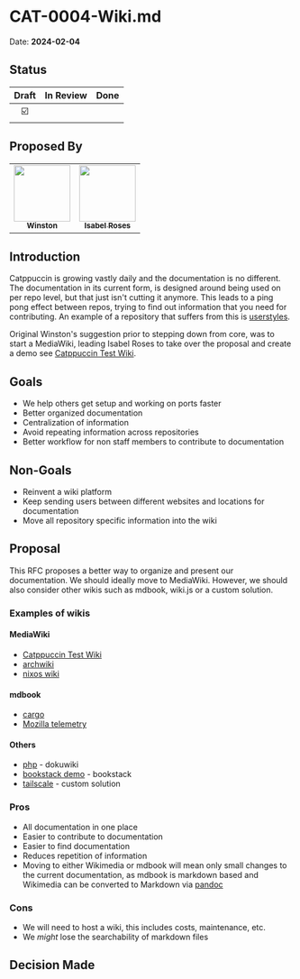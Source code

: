 # CAT-0004-Wiki.md

Date: **2024-02-04**

## Status

| Draft | In Review | Done |
| :---: | --------- | ---- |
|   ☑️   |           |      |

## Proposed By

<table>
  <tr>
    <td align="center"><a href="https://winston.sh/"><img src="https://avatars.githubusercontent.com/u/79978224?v=4?s=100" width="100px;" alt=""/><br /><sub><b>Winston</b></sub></a><br /></td>
    <td align="center"><a href="https://github.com/isabelroses"><img src="https://avatars.githubusercontent.com/u/71222764?v=4?s=100" width="100px;" alt=""/><br /><sub><b>Isabel Roses</b></sub></a><br /></td>
  </tr>
</table>

## Introduction

Catppuccin is growing vastly daily and the documentation is no different. The
documentation in its current form, is designed around being used on per repo
level, but that just isn't cutting it anymore. This leads to a ping pong effect
between repos, trying to find out information that you need for contributing. An
example of a repository that suffers from this is
[userstyles](https://github.com/catppuccin/userstyles).

Original Winston's suggestion prior to stepping down from core, was to start a
MediaWiki, leading Isabel Roses to take over the proposal and create a demo see
[Catppuccin Test Wiki](https://ctp-wiki.isabelroses.com).

## Goals

- We help others get setup and working on ports faster
- Better organized documentation
- Centralization of information
- Avoid repeating information across repositories
- Better workflow for non staff members to contribute to documentation

## Non-Goals

- Reinvent a wiki platform
- Keep sending users between different websites and locations for documentation
- Move all repository specific information into the wiki

## Proposal

This RFC proposes a better way to organize and present our documentation. We
should ideally move to MediaWiki. However, we should also consider other wikis
such as mdbook, wiki.js or a custom solution.

### Examples of wikis

#### MediaWiki

- [Catppuccin Test Wiki](https://ctp-wiki.isabelroses.com)
- [archwiki](https://wiki.archlinux.org)
- [nixos wiki](https://nixos.wiki)

#### mdbook

- [cargo](https://doc.rust-lang.org/cargo)
- [Mozilla telemetry](https://docs.telemetry.mozilla.org)

#### Others

- [php](https://www.php.net) - dokuwiki
- [bookstack demo](https://demo.bookstackapp.com) - bookstack
- [tailscale](https://tailscale.com/kb) - custom solution

### Pros

- All documentation in one place
- Easier to contribute to documentation
- Easier to find documentation
- Reduces repetition of information
- Moving to either Wikimedia or mdbook will mean only small changes to the
  current documentation, as mdbook is markdown based and Wikimedia can be
  converted to Markdown via [pandoc](https://pandoc.org)

### Cons

- We will need to host a wiki, this includes costs, maintenance, etc.
- We _might_ lose the searchability of markdown files

## Decision Made
